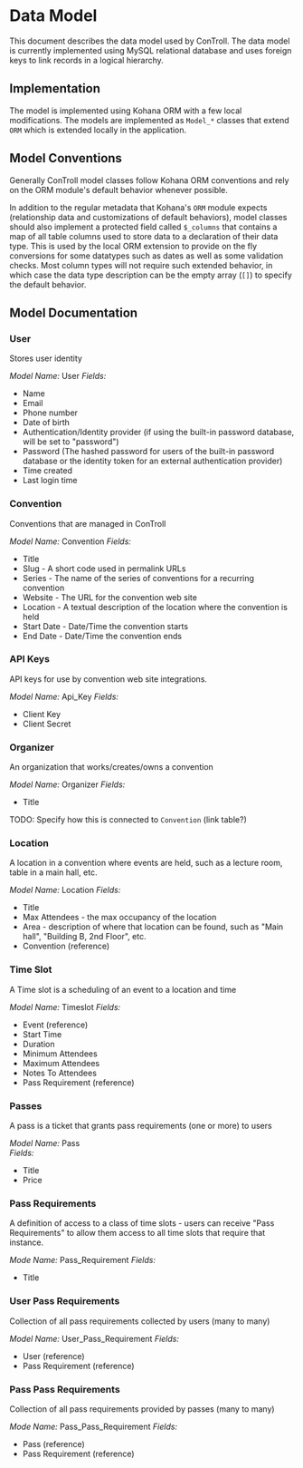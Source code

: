 # Data Model

This document describes the data model used by ConTroll. The data model is
currently implemented using MySQL relational database and uses foreign keys
to link records in a logical hierarchy.

## Implementation

The model is implemented using Kohana ORM with a few local modifications. The
models are implemented as `Model_*` classes that extend `ORM` which is
extended locally in the application.

## Model Conventions

Generally ConTroll model classes follow Kohana ORM conventions and rely on the
ORM module's default behavior whenever possible.
 
In addition to the regular metadata that Kohana's `ORM` module expects
(relationship data and customizations of default behaviors), model classes
should also implement a protected field called `$_columns` that contains
a map of all table columns used to store data to a declaration of their
data type. This is used by the local ORM extension to provide on the fly
conversions for some datatypes such as dates as well as some validation
checks. Most column types will not require such extended behavior, in which
case the data type description can be the empty array (`[]`) to specify
the default behavior.

## Model Documentation

### User

Stores user identity

*Model Name:* User
*Fields:*
* Name
* Email
* Phone number
* Date of birth
* Authentication/Identity provider (if using the built-in password database,
  will be set to "password")
* Password (The hashed password for users of the built-in password database or
  the identity token for an external authentication provider)
* Time created
* Last login time

### Convention

Conventions that are managed in ConTroll

*Model Name:* Convention
*Fields:*
* Title
* Slug - A short code used in permalink URLs
* Series - The name of the series of conventions for a recurring convention
* Website - The URL for the convention web site
* Location - A textual description of the location where the convention is held
* Start Date - Date/Time the convention starts
* End Date - Date/Time the convention ends

### API Keys

API keys for use by convention web site integrations.

*Model Name:* Api_Key
*Fields:*
* Client Key
* Client Secret

### Organizer

An organization that works/creates/owns a convention

*Model Name:* Organizer
*Fields:*
* Title

TODO: Specify how this is connected to `Convention` (link table?)

### Location

A location in a convention where events are held, such as a lecture room, table
in a main hall, etc.

*Model Name:* Location
*Fields:*
* Title
* Max Attendees - the max occupancy of the location
* Area - description of where that location can be found, such as "Main hall",
  "Building B, 2nd Floor", etc.
* Convention (reference)

### Time Slot

A Time slot is a scheduling of an event to a location and time

*Model Name:* Timeslot
*Fields:*
* Event (reference)
* Start Time
* Duration
* Minimum Attendees
* Maximum Attendees
* Notes To Attendees
* Pass Requirement (reference)

### Passes

A pass is a ticket that grants pass requirements (one or more) to users

*Model Name:* Pass  
*Fields:*
* Title
* Price

### Pass Requirements

A definition of access to a class of time slots - users can receive "Pass
Requirements" to allow them access to all time slots that require that
instance.

*Mode Name:* Pass_Requirement
*Fields:*
* Title

### User Pass Requirements

Collection of all pass requirements collected by users (many to many)

*Model Name:* User_Pass_Requirement
*Fields:*
* User (reference)
* Pass Requirement (reference)

### Pass Pass Requirements

Collection of all pass requirements provided by passes (many to many)

*Mode Name:* Pass_Pass_Requirement
*Fields:*
* Pass (reference)
* Pass Requirement (reference)
